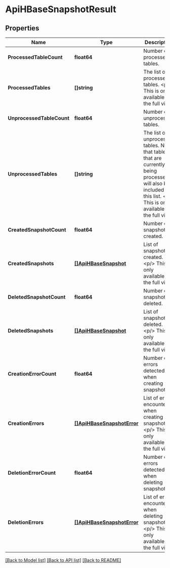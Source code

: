 # ApiHBaseSnapshotResult

## Properties
Name | Type | Description | Notes
------------ | ------------- | ------------- | -------------
**ProcessedTableCount** | **float64** | Number of processed tables. | [optional] [default to null]
**ProcessedTables** | **[]string** | The list of processed tables. &lt;p/&gt; This is only available in the full view. | [optional] [default to null]
**UnprocessedTableCount** | **float64** | Number of unprocessed tables. | [optional] [default to null]
**UnprocessedTables** | **[]string** | The list of unprocessed tables. Note that tables that are currently being processed will also be included in this list. &lt;p/&gt; This is only available in the full view. | [optional] [default to null]
**CreatedSnapshotCount** | **float64** | Number of snapshots created. | [optional] [default to null]
**CreatedSnapshots** | [**[]ApiHBaseSnapshot**](ApiHBaseSnapshot.md) | List of snapshots created. &lt;p/&gt; This is only available in the full view. | [optional] [default to null]
**DeletedSnapshotCount** | **float64** | Number of snapshots deleted. | [optional] [default to null]
**DeletedSnapshots** | [**[]ApiHBaseSnapshot**](ApiHBaseSnapshot.md) | List of snapshots deleted. &lt;p/&gt; This is only available in the full view. | [optional] [default to null]
**CreationErrorCount** | **float64** | Number of errors detected when creating snapshots. | [optional] [default to null]
**CreationErrors** | [**[]ApiHBaseSnapshotError**](ApiHBaseSnapshotError.md) | List of errors encountered when creating snapshots. &lt;p/&gt; This is only available in the full view. | [optional] [default to null]
**DeletionErrorCount** | **float64** | Number of errors detected when deleting snapshots. | [optional] [default to null]
**DeletionErrors** | [**[]ApiHBaseSnapshotError**](ApiHBaseSnapshotError.md) | List of errors encountered when deleting snapshots. &lt;p/&gt; This is only available in the full view. | [optional] [default to null]

[[Back to Model list]](../README.md#documentation-for-models) [[Back to API list]](../README.md#documentation-for-api-endpoints) [[Back to README]](../README.md)


